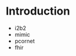 # Introduction

<!-- medical database merging: objectives -->


<!-- medical database modelling - state of the art -->
- i2b2
- mimic
- pcornet
- fhir

<!-- terminology mapping - state of the art-->


<!-- this work: improvement on both modelling and terminology mapping -->
